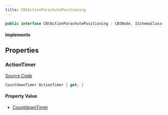 ```yaml
---
title: CBtActionParachutePositioning
---
```


```csharp
public interface CBtActionParachutePositioning : CBtNode, ISchemaClass<CBtNode>, ISchemaClass<CBtActionParachutePositioning>, ISchemaField, ISchemaClass, INativeHandle
```

#### Implements

## Properties

### ActionTimer

[Source Code](https://github.com/swiftly-solution/swiftlys2/blob/main/managed/src/SwiftlyS2.Generated/Schemas/Interfaces/CBtActionParachutePositioning.cs#L17)

```csharp
CountdownTimer ActionTimer { get; }
```

#### Property Value

- [CountdownTimer](/docs/api/shared/schemadefinitions/countdowntimer)

